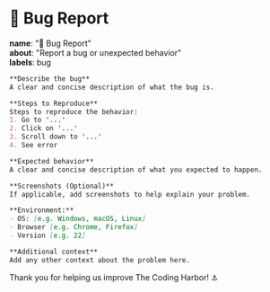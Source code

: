 # 🐛 Bug Report

**name**: "🐛 Bug Report"\
**about**: "Report a bug or unexpected behavior"\
**labels**: bug

```markdown
**Describe the bug**
A clear and concise description of what the bug is.

**Steps to Reproduce**
Steps to reproduce the behavior:
1. Go to '...'
2. Click on '...'
3. Scroll down to '...'
4. See error

**Expected behavior**
A clear and concise description of what you expected to happen.

**Screenshots (Optional)**
If applicable, add screenshots to help explain your problem.

**Environment:**
- OS: [e.g. Windows, macOS, Linux]
- Browser [e.g. Chrome, Firefox]
- Version [e.g. 22]

**Additional context**
Add any other context about the problem here.
```

Thank you for helping us improve The Coding Harbor! ⚓
